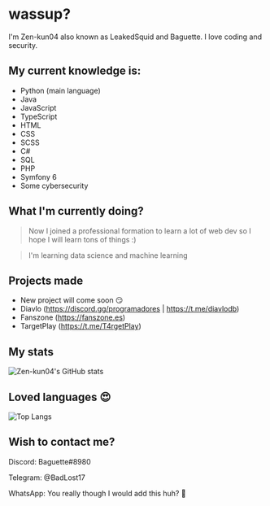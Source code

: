 # wassup?

I'm Zen-kun04 also known as LeakedSquid and Baguette. I love coding and security.

## My current knowledge is:
- Python (main language)
- Java
- JavaScript
- TypeScript
- HTML
- CSS
- SCSS
- C#
- SQL
- PHP
- Symfony 6
- Some cybersecurity

## What I'm currently doing?
> Now I joined a professional formation to learn a lot of web dev so I hope I will learn tons of things :)

> I'm learning data science and machine learning

## Projects made
- New project will come soon 😏
- Diavlo (https://discord.gg/programadores | https://t.me/diavlodb)
- Fanszone (https://fanszone.es)
- TargetPlay (https://t.me/T4rgetPlay)

## My stats
![Zen-kun04's GitHub stats](https://github-readme-stats.vercel.app/api?username=zen-kun04&show_icons=true&theme=radical)

## Loved languages 😍
![Top Langs](https://github-readme-stats.vercel.app/api/top-langs/?username=zen-kun04)

## Wish to contact me?
Discord: Baguette#8980

Telegram: @BadLost17

WhatsApp: You really though I would add this huh? 🤣
